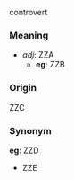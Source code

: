 controvert
### Meaning
+ _adj_: ZZA
	+ __eg__: ZZB

### Origin

ZZC

### Synonym

__eg__: ZZD

+ ZZE


